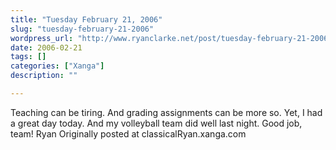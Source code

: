 ```yaml
---
title: "Tuesday February 21, 2006"
slug: "tuesday-february-21-2006"
wordpress_url: "http://www.ryanclarke.net/post/tuesday-february-21-2006/"
date: 2006-02-21
tags: []
categories: ["Xanga"]
description: ""

---
```


Teaching can be tiring. And grading assignments can be more so.
Yet, I had a great day today. And my volleyball team did well last night. Good job, team!
Ryan
Originally posted at classicalRyan.xanga.com
